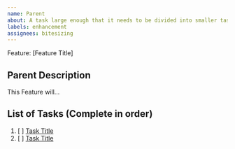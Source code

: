 ```yaml
---
name: Parent
about: A task large enough that it needs to be divided into smaller tasks. It will usually be labeled as `enhancement`.
labels: enhancement
assignees: bitesizing
---
```


<!-- Issue title should mirror the Parent Title. -->

Feature: [Feature Title]

## Parent Description
This Feature will...

## List of Tasks (Complete in order)
1. [ ] [Task Title](https://github.com/username/repository-name/issues/1)
2. [ ] [Task Title](https://github.com/username/repository-name/issues/2)
